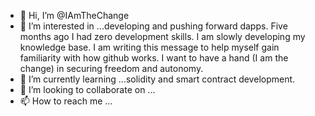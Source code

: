 - 👋 Hi, I’m @IAmTheChange
- 👀 I’m interested in ...developing and pushing forward dapps. Five months ago I had zero development skills. I am slowly developing my knowledge base. I am writing this message to help myself gain familiarity with how github works. I want to have a hand (I am the change) in securing freedom and autonomy. 
- 🌱 I’m currently learning ...solidity and smart contract development.
- 💞️ I’m looking to collaborate on ...
- 📫 How to reach me ...

<!---
IAmTheChange/IAmTheChange is a ✨ special ✨ repository because its `README.md` (this file) appears on your GitHub profile.
You can click the Preview link to take a look at your changes.
--->
